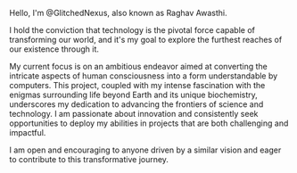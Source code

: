 Hello, I'm @GlitchedNexus, also known as Raghav Awasthi.

I hold the conviction that technology is the pivotal force capable of transforming our world, and it's my goal to explore the furthest reaches of our existence through it.

My current focus is on an ambitious endeavor aimed at converting the intricate aspects of human consciousness into a form understandable by computers. This project, coupled with my intense fascination with the enigmas surrounding life beyond Earth and its unique biochemistry, underscores my dedication to advancing the frontiers of science and technology. I am passionate about innovation and consistently seek opportunities to deploy my abilities in projects that are both challenging and impactful.

I am open and encouraging to anyone driven by a similar vision and eager to contribute to this transformative journey.
